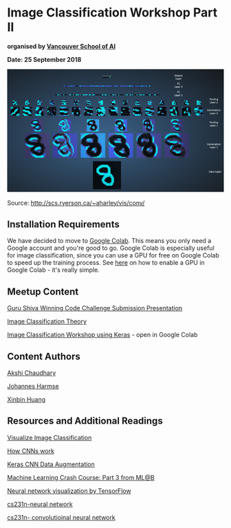 # Image Classification Workshop Part II

**organised by [Vancouver School of AI](https://www.facebook.com/groups/991378534367193/)**

**Date: 25 September 2018**

![](additional/img/mnist.png)

Source: http://scs.ryerson.ca/~aharley/vis/conv/

## Installation Requirements

We have decided to move to [Google Colab](https://colab.research.google.com/notebooks/welcome.ipynb#recent=true). This means you only need a Google account and you're good to go. Google Colab is especially useful for image classification, since you can use a GPU for free on Google Colab to speed up the training process. See [here](https://www.kdnuggets.com/2018/02/google-colab-free-gpu-tutorial-tensorflow-keras-pytorch.html) on how to enable a GPU in Google Colab - it's really simple.

## Meetup Content

[Guru Shiva Winning Code Challenge Submission Presentation](https://prezi.com/view/F7UNomtK3QU3Zbzh8nVH/)

[Image Classification Theory](https://github.com/SchoolofAI-Vancouver/learn_image_classification_2/blob/master/src/workshop-slides.ipynb)

[Image Classification Workshop using Keras](https://github.com/SchoolofAI-Vancouver/learn_image_classification_2/blob/master/keras_colab_demo/Image_Classification_II_Demo.ipynb) - open in Google Colab

## Content Authors

[Akshi Chaudhary](https://github.com/akshi8)

[Johannes Harmse](https://github.com/johannesharmse)

[Xinbin Huang](https://github.com/xinbinhuang)

## Resources and Additional Readings

[Visualize Image Classification](http://scs.ryerson.ca/~aharley/vis/conv/)

[How CNNs work](http://cs231n.github.io/convolutional-networks/)

[Keras CNN Data Augmentation](https://blog.keras.io/building-powerful-image-classification-models-using-very-little-data.html)

[Machine Learning Crash Course: Part 3 from ML@B](https://ml.berkeley.edu/blog/2017/02/04/tutorial-3/)

[Neural network visualization by TensorFlow](http://playground.tensorflow.org/#activation=relu&batchSize=10&dataset=circle&regDataset=reg-plane&learningRate=0.03&regularizationRate=0&noise=0&networkShape=4,5,2&seed=0.16034&showTestData=false&discretize=false&percTrainData=50&x=true&y=true&xTimesY=false&xSquared=false&ySquared=false&cosX=false&sinX=false&cosY=false&sinY=false&collectStats=false&problem=classification&initZero=false&hideText=false)

[cs231n-neural network](http://cs231n.github.io/neural-networks-1/)

[cs231n- convolutioinal neural network](http://cs231n.github.io/convolutional-networks/#fc)

